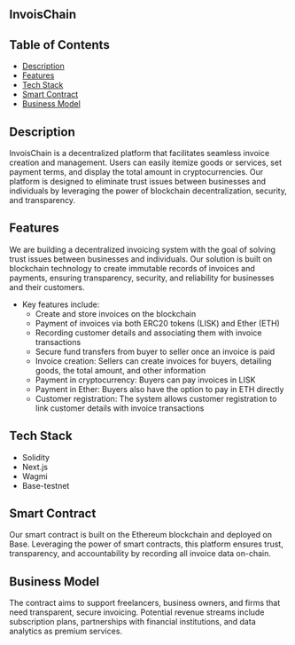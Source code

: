 ## InvoisChain
 

## Table of Contents

- [Description](#description)
- [Features](#features)
- [Tech Stack](#tech-stack)
- [Smart Contract](#smart-contract)
- [Business Model](#business-model)

## Description

InvoisChain is a decentralized platform that facilitates seamless invoice creation and management. Users can easily itemize goods or services, set payment terms, and display the total amount in cryptocurrencies. Our platform is designed to eliminate trust issues between businesses and individuals by leveraging the power of blockchain decentralization, security, and transparency.

## Features

We are building a decentralized invoicing system with the goal of solving trust issues between businesses and individuals. Our solution is built on blockchain technology to create immutable records of invoices and payments, ensuring transparency, security, and reliability for businesses and their customers.

- Key features include:
   - Create and store invoices on the blockchain
   - Payment of invoices via both ERC20 tokens (LISK) and Ether (ETH)
   - Recording customer details and associating them with invoice transactions
   - Secure fund transfers from buyer to seller once an invoice is paid
   - Invoice creation: Sellers can create invoices for buyers, detailing goods, the total amount, and other information
   - Payment in cryptocurrency: Buyers can pay invoices in LISK
   - Payment in Ether: Buyers also have the option to pay in ETH directly
   - Customer registration: The system allows customer registration to link customer details with invoice transactions

## Tech Stack

- Solidity
- Next.js
- Wagmi
- Base-testnet

## Smart Contract

Our smart contract is built on the Ethereum blockchain and deployed on Base. Leveraging the power of smart contracts, this platform ensures trust, transparency, and accountability by recording all invoice data on-chain.

## Business Model

The contract aims to support freelancers, business owners, and firms that need transparent, secure invoicing. Potential revenue streams include subscription plans, partnerships with financial institutions, and data analytics as premium services.


